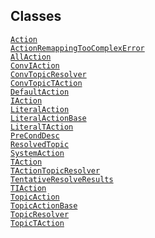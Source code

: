 ## Classes

<a href="../object/Action.html#Action"
target="main"><code>Action</code></a>  
<a
href="../object/ActionRemappingTooComplexError.html#ActionRemappingTooComplexError"
target="main"><code>ActionRemappingTooComplexError</code></a>  
<a href="../object/AllAction.html#AllAction"
target="main"><code>AllAction</code></a>  
<a href="../object/ConvIAction.html#ConvIAction"
target="main"><code>ConvIAction</code></a>  
<a href="../object/ConvTopicResolver.html#ConvTopicResolver"
target="main"><code>ConvTopicResolver</code></a>  
<a href="../object/ConvTopicTAction.html#ConvTopicTAction"
target="main"><code>ConvTopicTAction</code></a>  
<a href="../object/DefaultAction.html#DefaultAction"
target="main"><code>DefaultAction</code></a>  
<a href="../object/IAction.html#IAction"
target="main"><code>IAction</code></a>  
<a href="../object/LiteralAction.html#LiteralAction"
target="main"><code>LiteralAction</code></a>  
<a href="../object/LiteralActionBase.html#LiteralActionBase"
target="main"><code>LiteralActionBase</code></a>  
<a href="../object/LiteralTAction.html#LiteralTAction"
target="main"><code>LiteralTAction</code></a>  
<a href="../object/PreCondDesc.html#PreCondDesc"
target="main"><code>PreCondDesc</code></a>  
<a href="../object/ResolvedTopic.html#ResolvedTopic"
target="main"><code>ResolvedTopic</code></a>  
<a href="../object/SystemAction.html#SystemAction"
target="main"><code>SystemAction</code></a>  
<a href="../object/TAction.html#TAction"
target="main"><code>TAction</code></a>  
<a href="../object/TActionTopicResolver.html#TActionTopicResolver"
target="main"><code>TActionTopicResolver</code></a>  
<a href="../object/TentativeResolveResults.html#TentativeResolveResults"
target="main"><code>TentativeResolveResults</code></a>  
<a href="../object/TIAction.html#TIAction"
target="main"><code>TIAction</code></a>  
<a href="../object/TopicAction.html#TopicAction"
target="main"><code>TopicAction</code></a>  
<a href="../object/TopicActionBase.html#TopicActionBase"
target="main"><code>TopicActionBase</code></a>  
<a href="../object/TopicResolver.html#TopicResolver"
target="main"><code>TopicResolver</code></a>  
<a href="../object/TopicTAction.html#TopicTAction"
target="main"><code>TopicTAction</code></a>  
